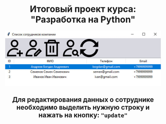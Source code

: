 <h1 align="center">Итоговый проект курса: "Разработка
на Python"</h1> 

![Screenshot](https://github.com/bodyauza/synergy_project/blob/master/synergy_project_img.jpg)

<h2 align="center">Для редактирования данных о сотруднике необходимо выделить нужную строку и нажать на кнопку: <code>"update"</code></h2>


